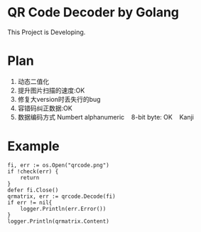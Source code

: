 # QR Code Decoder by Golang

This Project is Developing.

# Plan

1. 动态二值化
2. 提升图片扫描的速度:OK
3. 修复大version时丢失行的bug
4. 容错码纠正数据:OK
5. 数据编码方式
    Numbert
    alphanumeric
    8-bit byte: OK
    Kanji

# Example

    fi, err := os.Open("qrcode.png")
    if !check(err) {
    	return
    }
    defer fi.Close()
    qrmatrix, err := qrcode.Decode(fi)
    if err != nil{
        logger.Println(err.Error())
    }
    logger.Println(qrmatrix.Content)
